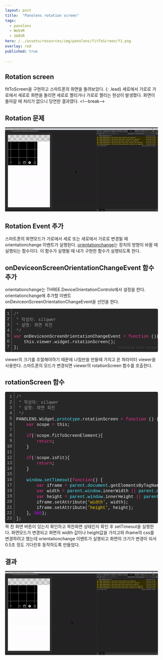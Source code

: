 ```yaml
---
layout: post
title:  "Panolens rotation screen"
tags:
  - panolens
  - WebVR
  - 360VR
hero: /../assets/resources/img/panolens/fitToScreen/f1.png
overlay: red
published: true

---
```

## Rotation screen
fitToScreen을 구현하고 스마트폰의 화면을 돌려보았다. 
{: .lead}
세로에서 가로로 가로에서 세로로 화면을 돌리면 세로로 짤리거나 가로로 짤리는 현상이 발생했다. 화면이 돌아갈 때 처리가 없으니 당연한 결과였다. 
<!–-break-–>
## Rotation 문제
<img src='/../assets/resources/img/panolens/rotation/r1.gif' alt='r1'>

## Rotation Event 추가
스마트폰의 화면모드가 가로에서 세로 또는 세로에서 가로로 변경될 때 orientationchange 이벤트가 실행된다. <a href='https://developer.mozilla.org/ko/docs/Web/API/Window/orientationchange_event'>orientationchange</a>는 장치의 방향이 바뀔 때 실행되는 함수이다. 이 함수가 실행될 때 내가 구현한 함수가 실행되도록 한다.

## onDeviceonScreenOrientationChangeEvent 함수 추가 
orientationchange는 THREE.DeviceOrientationControls에서 설정을 한다. orientationchange에 추가할 이벤트 onDeviceonScreenOrientationChangeEvent을 선언을 한다. 
<div class="colorscripter-code" style="color:#f0f0f0; font-family:Consolas, 'Liberation Mono', Menlo, Courier, monospace !important; position:relative !important; overflow:auto"><table class="colorscripter-code-table" style="margin:0; padding:0; border:none; background-color:#272727; border-radius:4px;" cellspacing="0" cellpadding="0"><tr><td style="padding:6px; border-right:2px solid #4f4f4f"><div style="margin:0; padding:0; word-break:normal; text-align:right; color:#aaa; font-family:Consolas, 'Liberation Mono', Menlo, Courier, monospace !important; line-height:130%"><div style="line-height:130%">1</div><div style="line-height:130%">2</div><div style="line-height:130%">3</div><div style="line-height:130%">4</div><div style="line-height:130%">5</div><div style="line-height:130%">6</div><div style="line-height:130%">7</div></div></td><td style="padding:6px 0"><div style="margin:0; padding:0; color:#f0f0f0; font-family:Consolas, 'Liberation Mono', Menlo, Courier, monospace !important; line-height:130%"><div style="padding:0 6px; white-space:pre; line-height:130%"><span style="color:#999999">/*</span></div><div style="padding:0 6px; white-space:pre; line-height:130%"><span style="color:#999999">&nbsp;*&nbsp;작성자:&nbsp;silqwer</span></div><div style="padding:0 6px; white-space:pre; line-height:130%"><span style="color:#999999">&nbsp;*&nbsp;설명:&nbsp;화면&nbsp;회전</span></div><div style="padding:0 6px; white-space:pre; line-height:130%"><span style="color:#999999">&nbsp;*/</span></div><div style="padding:0 6px; white-space:pre; line-height:130%"><span style="color:#ff3399">var</span>&nbsp;onDeviceonScreenOrientationChangeEvent&nbsp;<span style="color:#0086b3"></span><span style="color:#ff3399">=</span>&nbsp;<span style="color:#ff3399">function</span>&nbsp;(){</div><div style="padding:0 6px; white-space:pre; line-height:130%">&nbsp;&nbsp;&nbsp;&nbsp;this.viewer.widget.rotationScreen();</div><div style="padding:0 6px; white-space:pre; line-height:130%">};</div></div><div style="text-align:right; margin-top:-13px; margin-right:5px; font-size:9px; font-style:italic"><a href="http://colorscripter.com/info#e" target="_blank" style="color:#4f4f4f; text-decoration:none">Colored by Color Scripter</a></div></td><td style="vertical-align:bottom; padding:0 2px 4px 0"><a href="http://colorscripter.com/info#e" target="_blank" style="text-decoration:none; color:white"><span style="font-size:9px; word-break:normal; background-color:#4f4f4f; color:white; border-radius:10px; padding:1px">cs</span></a></td></tr></table></div>

viewer의 크기를 조절해야하기 때문에 나침반을 만들때 가지고 온 파라미터 viewer을 사용한다. 스마트폰의 모드가 변경되면 viewer의 rotationScreen 함수를 호출한다. 

## rotationScreen 함수
<div class="colorscripter-code" style="color:#f0f0f0; font-family:Consolas, 'Liberation Mono', Menlo, Courier, monospace !important; position:relative !important; overflow:auto"><table class="colorscripter-code-table" style="margin:0; padding:0; border:none; background-color:#272727; border-radius:4px;" cellspacing="0" cellpadding="0"><tr><td style="padding:6px; border-right:2px solid #4f4f4f"><div style="margin:0; padding:0; word-break:normal; text-align:right; color:#aaa; font-family:Consolas, 'Liberation Mono', Menlo, Courier, monospace !important; line-height:130%"><div style="line-height:130%">1</div><div style="line-height:130%">2</div><div style="line-height:130%">3</div><div style="line-height:130%">4</div><div style="line-height:130%">5</div><div style="line-height:130%">6</div><div style="line-height:130%">7</div><div style="line-height:130%">8</div><div style="line-height:130%">9</div><div style="line-height:130%">10</div><div style="line-height:130%">11</div><div style="line-height:130%">12</div><div style="line-height:130%">13</div><div style="line-height:130%">14</div><div style="line-height:130%">15</div><div style="line-height:130%">16</div><div style="line-height:130%">17</div><div style="line-height:130%">18</div><div style="line-height:130%">19</div><div style="line-height:130%">20</div><div style="line-height:130%">21</div><div style="line-height:130%">22</div><div style="line-height:130%">23</div></div></td><td style="padding:6px 0"><div style="margin:0; padding:0; color:#f0f0f0; font-family:Consolas, 'Liberation Mono', Menlo, Courier, monospace !important; line-height:130%"><div style="padding:0 6px; white-space:pre; line-height:130%"><span style="color:#999999">/*</span></div><div style="padding:0 6px; white-space:pre; line-height:130%"><span style="color:#999999">&nbsp;*&nbsp;작성자:&nbsp;silqwer</span></div><div style="padding:0 6px; white-space:pre; line-height:130%"><span style="color:#999999">&nbsp;*&nbsp;설명:&nbsp;화면&nbsp;회전&nbsp;</span></div><div style="padding:0 6px; white-space:pre; line-height:130%"><span style="color:#999999">&nbsp;*/</span></div><div style="padding:0 6px; white-space:pre; line-height:130%">PANOLENS.Widget.<span style="color:#4be6fa">prototype</span>.rotationScreen&nbsp;<span style="color:#0086b3"></span><span style="color:#ff3399">=</span>&nbsp;<span style="color:#ff3399">function</span>&nbsp;()&nbsp;{</div><div style="padding:0 6px; white-space:pre; line-height:130%">&nbsp;&nbsp;&nbsp;&nbsp;<span style="color:#ff3399">var</span>&nbsp;scope&nbsp;<span style="color:#0086b3"></span><span style="color:#ff3399">=</span>&nbsp;this;</div><div style="padding:0 6px; white-space:pre; line-height:130%">&nbsp;&nbsp;&nbsp;&nbsp;</div><div style="padding:0 6px; white-space:pre; line-height:130%">&nbsp;&nbsp;&nbsp;&nbsp;<span style="color:#ff3399">if</span>(<span style="color:#0086b3"></span><span style="color:#ff3399">!</span>scope.fitToScreenElement){</div><div style="padding:0 6px; white-space:pre; line-height:130%">&nbsp;&nbsp;&nbsp;&nbsp;&nbsp;&nbsp;&nbsp;&nbsp;<span style="color:#ff3399">return</span>;</div><div style="padding:0 6px; white-space:pre; line-height:130%">&nbsp;&nbsp;&nbsp;&nbsp;}</div><div style="padding:0 6px; white-space:pre; line-height:130%">&nbsp;&nbsp;&nbsp;&nbsp;</div><div style="padding:0 6px; white-space:pre; line-height:130%">&nbsp;&nbsp;&nbsp;&nbsp;<span style="color:#ff3399">if</span>(<span style="color:#0086b3"></span><span style="color:#ff3399">!</span>scope.isFit){</div><div style="padding:0 6px; white-space:pre; line-height:130%">&nbsp;&nbsp;&nbsp;&nbsp;&nbsp;&nbsp;&nbsp;&nbsp;<span style="color:#ff3399">return</span>;</div><div style="padding:0 6px; white-space:pre; line-height:130%">&nbsp;&nbsp;&nbsp;&nbsp;}</div><div style="padding:0 6px; white-space:pre; line-height:130%">&nbsp;&nbsp;&nbsp;&nbsp;</div><div style="padding:0 6px; white-space:pre; line-height:130%">&nbsp;&nbsp;&nbsp;&nbsp;<span style="color:#4be6fa">window</span>.<span style="color:#4be6fa">setTimeout</span>(<span style="color:#ff3399">function</span>()&nbsp;{</div><div style="padding:0 6px; white-space:pre; line-height:130%">&nbsp;&nbsp;&nbsp;&nbsp;&nbsp;&nbsp;&nbsp;&nbsp;<span style="color:#ff3399">var</span>&nbsp;iframe&nbsp;<span style="color:#0086b3"></span><span style="color:#ff3399">=</span>&nbsp;<span style="color:#4be6fa">parent</span>.<span style="color:#4be6fa">document</span>.getElementsByTagName(<span style="color:#ffd500">'iframe'</span>)[<span style="color:#c10aff">0</span>];</div><div style="padding:0 6px; white-space:pre; line-height:130%">&nbsp;&nbsp;&nbsp;&nbsp;&nbsp;&nbsp;&nbsp;&nbsp;<span style="color:#ff3399">var</span>&nbsp;width&nbsp;<span style="color:#0086b3"></span><span style="color:#ff3399">=</span>&nbsp;<span style="color:#4be6fa">parent</span>.<span style="color:#4be6fa">window</span>.innerWidth&nbsp;<span style="color:#0086b3"></span><span style="color:#ff3399">|</span><span style="color:#0086b3"></span><span style="color:#ff3399">|</span>&nbsp;<span style="color:#4be6fa">parent</span>.<span style="color:#4be6fa">document</span>.body.clientWidth;</div><div style="padding:0 6px; white-space:pre; line-height:130%">&nbsp;&nbsp;&nbsp;&nbsp;&nbsp;&nbsp;&nbsp;&nbsp;<span style="color:#ff3399">var</span>&nbsp;height&nbsp;<span style="color:#0086b3"></span><span style="color:#ff3399">=</span>&nbsp;<span style="color:#4be6fa">parent</span>.<span style="color:#4be6fa">window</span>.innerHeight&nbsp;<span style="color:#0086b3"></span><span style="color:#ff3399">|</span><span style="color:#0086b3"></span><span style="color:#ff3399">|</span>&nbsp;<span style="color:#4be6fa">parent</span>.<span style="color:#4be6fa">document</span>.body.clientHeight;</div><div style="padding:0 6px; white-space:pre; line-height:130%">&nbsp;&nbsp;&nbsp;&nbsp;&nbsp;&nbsp;&nbsp;&nbsp;iframe.setAttribute(<span style="color:#ffd500">'width'</span>,&nbsp;width);</div><div style="padding:0 6px; white-space:pre; line-height:130%">&nbsp;&nbsp;&nbsp;&nbsp;&nbsp;&nbsp;&nbsp;&nbsp;iframe.setAttribute(<span style="color:#ffd500">'height'</span>,&nbsp;height);</div><div style="padding:0 6px; white-space:pre; line-height:130%">&nbsp;&nbsp;&nbsp;&nbsp;},&nbsp;<span style="color:#c10aff">500</span>);</div><div style="padding:0 6px; white-space:pre; line-height:130%">};</div></div><div style="text-align:right; margin-top:-13px; margin-right:5px; font-size:9px; font-style:italic"><a href="http://colorscripter.com/info#e" target="_blank" style="color:#4f4f4f; text-decoration:none">Colored by Color Scripter</a></div></td><td style="vertical-align:bottom; padding:0 2px 4px 0"><a href="http://colorscripter.com/info#e" target="_blank" style="text-decoration:none; color:white"><span style="font-size:9px; word-break:normal; background-color:#4f4f4f; color:white; border-radius:10px; padding:1px">cs</span></a></td></tr></table></div>
꽉 찬 화면 버튼이 있는지 확인하고 꽉찬화면 상태인지 확인 후 setTimeout을 실행한다. 화면모드가 변경되고 화면의 width 값이나 height값을 가지고와 iframe의 css를 변경하려고 했는데 orientationchange 이벤트가 실행되고 화면의 크기가 변경이 되서 0.5초 정도 기다린후 동작하도록 만들었다.

## 결과
<img src='/../assets/resources/img/panolens/rotation/r2.gif' alt='r2'>
